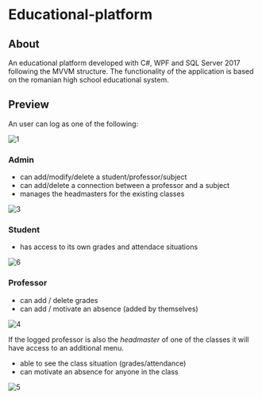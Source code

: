 # Educational-platform

## About
An educational platform developed with C#, WPF and SQL Server 2017 following the MVVM structure.
The functionality of the application is based on the romanian high school educational system.

## Preview

An user can log as one of the following:

![1](https://user-images.githubusercontent.com/65163209/120111388-6df6e500-c17a-11eb-8936-177e142678e2.PNG)

### Admin
* can add/modify/delete a student/professor/subject
* can add/delete a connection between a professor and a subject 
* manages the headmasters for the existing classes

![3](https://user-images.githubusercontent.com/65163209/120111408-836c0f00-c17a-11eb-8cd7-dda4ebea72e4.PNG)

### Student
* has access to its own grades and attendace situations

![6](https://user-images.githubusercontent.com/65163209/120111426-97177580-c17a-11eb-82cd-704d3d301521.PNG)

### Professor
* can add / delete grades
* can add / motivate an absence (added by themselves) 

![4](https://user-images.githubusercontent.com/65163209/120111443-ab5b7280-c17a-11eb-8607-df76e31eca1a.PNG)

If the logged professor is also the *headmaster* of one of the classes it will have access to  an additional menu.
* able to see the class situation (grades/attendance)
* can motivate an absence for anyone in the class 

![5](https://user-images.githubusercontent.com/65163209/120111447-ad253600-c17a-11eb-92aa-28010195a961.PNG)
